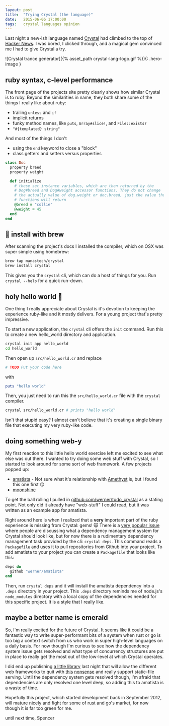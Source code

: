 ```yaml
---
layout: post
title:  "Trying Crystal (the language)"
date:   2015-06-06 17:00:00
tags:   crystal languages opinion
---
```


Last night a new-ish language named [Crystal](http://crystal-lang.org/) had climbed to the top of [Hacker News](https://web.archive.org/web/20150606041438/https://news.ycombinator.com/). I was bored, I clicked through, and a magical gem convinced me I had to give Crystal a try.

![Crystal trance generator]({% asset_path crystal-lang-logo.gif %}){: .hero-image }

## ruby syntax, c-level performance

The front page of the projects site pretty clearly shows how similar Crystal is to ruby. Beyond the similarities in name, they both share some of the things I really like about ruby:

 - trailing `unless` and `if`
 - implicit returns
 - funky method names, like `puts`, `Array#slice!`, and `File::exists?`
 - `"#{templated} string"`

And most of the things I don't

 - using the `end` keyword to close a "block"
 - class getters and setters versus properties

```ruby
class Doc
  property breed
  property weight

  def initialize
    # these set instance variables, which are then returned by the
    # Dog#breed and Dog#weight accessor functions. They do not change
    # the actually value of dog.weight or doc.breed, just the value those
    # functions will return
    @breed = "collie"
    @weight = 45
  end
end
```



## :vertical_traffic_light: install with brew

After scanning the project's docs I installed the compiler, which on OSX was super simple using homebrew:

```sh
brew tap manastech/crystal
brew install crystal
```

This gives you the `crystal` cli, which can do a host of things for you. Run `crystal --help` for a quick run-down.




## holy hello world :rocket:

One thing I really appreciate about Crystal is it's devotion to keeping the experience ruby-like and it mostly delivers. For a young project that's pretty impressive.

To start a new application, the `crystal` cli offers the `init` command. Run this to create a new hello_world directory and application.

```sh
crystal init app hello_world
cd hello_world
```

Then open up `src/hello_world.cr` and replace

```rb
# TODO Put your code here
```

with

```rb
puts "hello world"
```

Then, you just need to run this the `src/hello_world.cr` file with the `crystal` compiler.

```sh
crystal src/hello_world.cr # prints "hello world"
```

Isn't that stupid easy? I almost can't believe that it's creating a single binary file that executing my very ruby-like code.



## doing something web-y

My first reaction to this little hello world exercise left me excited to see what else was out there. I wanted to try doing some web stuff with Crystal, so I started to look around for some sort of web framework. A few projects popped up:

  - [amatista](https://github.com/werner/amatista) - Not sure what it's relationship with [Amethyst](https://github.com/Codcore/Amethyst) is, but I found this one first :stuck_out_tongue_winking_eye:
  - [moonshine](https://github.com/dhruvrajvanshi/Moonshine)


To get the ball rolling I pulled in [github.com/werner/todo_crystal](https://github.com/werner/todo_crystal) as a stating point. Not only did it already have "web-stuff" I could read, but it was written as an example app for amatista.

Right around here is when I realized that a **very** important part of the ruby experience is missing from Crystal: gems! :scream_cat: There is a [very popular issue](https://github.com/manastech/crystal/issues/220) where people are discussing what a dependency management system for Crystal should look like, but for now there is a rudimentary dependency management task provided by the cli: `crystal deps`. This command reads a `Packagefile` and uses it to pull repositories from Github into your project. To add amatista to your project you can create a `Packagefile` that looks like this:

```rb
deps do
  github "werner/amatista"
end
```

Then, run `crystal deps` and it will install the amatista dependency into a `.deps` directory in your project. This `.deps` directory reminds me of node.js's `node_modules` directory with a local copy of the dependencies needed for this specific project. It is a style that I really like.




## maybe a better name is emerald

So, I'm really excited for the future of Crystal. It seems like it could be a fantastic way to write super-performant bits of a system when rust or go is too big a context switch from us who work in super high-level languages on a daily basis. For now though I'm curious to see how the dependency system issue gets resolved and what type of concurrency structures are put in place to really get the most out of the low-level at which Crystal operates.

I did end up publishing [a little library](https://github.com/spalger/crystal-mime) last night that will allow the different web frameworks to quit with [this](https://github.com/werner/amatista/blob/908a6ee3890c2ebf402e5d67266548256518a89f/src/amatista/response.cr#L13-L16) [nonsense](https://github.com/dhruvrajvanshi/Moonshine/blob/96cabb3fc20e4412b8b0327279c4a6043be568d0/src/moonshine/http/handler.cr#L74-L80) and really support static-file serving. Until the dependency system gets resolved though, I'm afraid that dependencies are only resolved one level deep, so adding this to amatista is a waste of time.

Hopefully this project, which started development back in September 2012, will mature nicely and fight for some of rust and go's market, for now though it is far too green for me.



until next time,
Spencer